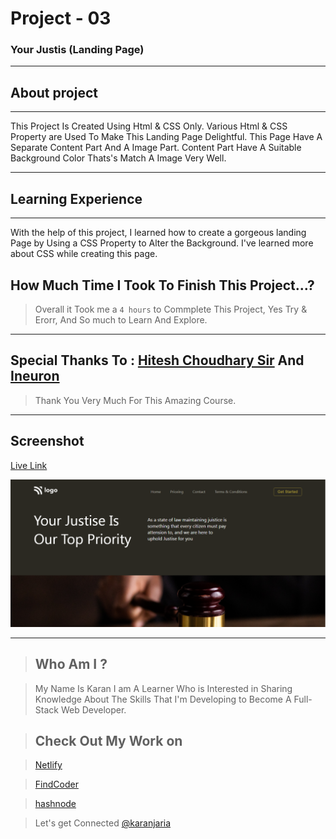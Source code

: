 # Project - 03

### Your Justis (Landing Page)

---

## About project
---



This Project Is Created Using Html & CSS Only. Various Html & CSS Property are Used To Make This Landing Page Delightful.
This Page Have A Separate Content Part And A Image Part. Content Part Have A Suitable  Background Color Thats's Match A Image Very Well.


---


## Learning Experience
---
With the help of this project, I learned how to create a gorgeous landing Page by Using a CSS Property to Alter the Background. I've learned more about CSS while creating this page.



## How Much Time I Took To Finish This Project...? 
>Overall it Took me a  `4 hours` to Commplete This Project, Yes Try & Erorr, And So much to Learn And Explore.

---

##  Special Thanks To : [Hitesh Choudhary Sir](https://www.instagram.com/hiteshchoudharyofficial/?hl=en)  And [Ineuron](https://ineuron.ai/course/Full-Stack-Javascript-Web-Developer)

>Thank You Very Much For This Amazing Course.

---

## Screenshot 


[Live Link](https://majestic-granita-650443.netlify.app/)

![What's Trend In](Capture.PNG)

---


>## Who Am I ?

>My Name Is Karan I am A Learner Who is Interested in Sharing Knowledge About The Skills That I'm Developing to Become A Full-Stack Web Developer.

>## Check Out My Work on 

>[Netlify](https://app.netlify.com/teams/karan9846/overview?_ga=2.175703073.206776847.1659963657-634189433.1659791041)

>[FindCoder](https://www.findcoder.io/u/karan18)

>[hashnode](https://hashnode.com/@karan787)

>Let's get Connected [@karanjaria](https://www.instagram.com/karanjaria/?hl=en)